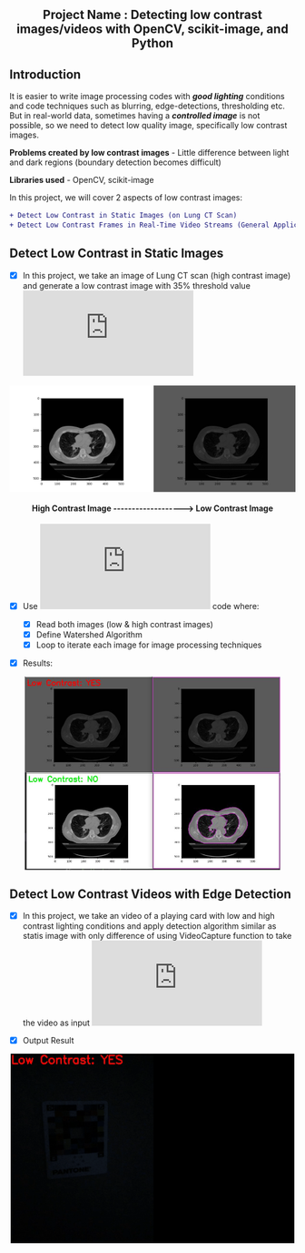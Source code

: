 <h2 align='center'>Project Name : Detecting low contrast images/videos with OpenCV, scikit-image, and Python </h2>

**Introduction**
-------------------------------------------------------------------------------------------------------------------------------------------------------------------------

It is easier to write image processing codes with ***good lighting*** conditions and code techniques such as blurring, edge-detections, thresholding etc. But in real-world data, sometimes having a ***controlled image*** is not possible, so we need to detect low quality image, specifically low contrast images.

**Problems created by low contrast images** - Little difference between light and dark regions (boundary detection becomes difficult)

**Libraries used** - OpenCV, scikit-image

In this project, we will cover 2 aspects of low contrast images:
  ```diff
  + Detect Low Contrast in Static Images (on Lung CT Scan)
  + Detect Low Contrast Frames in Real-Time Video Streams (General Application)
  ```

**Detect Low Contrast in Static Images**
-------------------------------------------------------------------------------------------------------------------------------------------------------------------------

- [x] In this project, we take an image of Lung CT scan (high contrast image) and generate a low contrast image with 35% threshold value ![[Code]](https://github.com/worklifesg/Computer-Vision-Algorithms-and-Projects/blob/main/1-Detecting%20Low%20Contrast%20Images/2-generate-low-contrast-image.py)

<p align="center">
  <img width="250" alt="java 8 and prio java 8  array review example" img align="center" src ="https://github.com/worklifesg/Computer-Vision-Algorithms-and-Projects/blob/main/1-Detecting%20Low%20Contrast%20Images/images/test_image.jpeg">
  <img width="250" alt="java 8 and prio java 8  array review example" img align="center" src ="https://github.com/worklifesg/Computer-Vision-Algorithms-and-Projects/blob/main/1-Detecting%20Low%20Contrast%20Images/images/test_image_low_contrast.jpg">
</p> 

<h4 align="center">
  High Contrast Image -------------------> Low Contrast Image
</h4> 

- [x] Use ![[Detect Low Contrast Image]](https://github.com/worklifesg/Computer-Vision-Algorithms-and-Projects/blob/main/1-Detecting%20Low%20Contrast%20Images/1-detect-low-contrast.py) code where:

  - [x] Read both images (low & high contrast images)
  - [x] Define Watershed Algorithm
  - [x] Loop to iterate each image for image processing techniques

- [x] Results:

<p align="center">
  <img width="450" alt="java 8 and prio java 8  array review example" img align="center" src ="https://github.com/worklifesg/Computer-Vision-Algorithms-and-Projects/blob/main/1-Detecting%20Low%20Contrast%20Images/images/Image_t2.JPG">
  <img width="450" alt="java 8 and prio java 8  array review example" img align="center" src ="https://github.com/worklifesg/Computer-Vision-Algorithms-and-Projects/blob/main/1-Detecting%20Low%20Contrast%20Images/images/Image_t1.JPG">
</p> 


**Detect Low Contrast Videos with Edge Detection**
-------------------------------------------------------------------------------------------------------------------------------------------------------------------------

- [x] In this project, we take an video of a playing card with low and high contrast lighting conditions and apply detection algorithm similar as statis image with only difference of using VideoCapture function to take the video as input ![[Code]](https://github.com/worklifesg/Computer-Vision-Algorithms-and-Projects/blob/main/1-Detecting%20Low%20Contrast%20Images/3-detect-low-contrast-video.py)

- [x] Output Result

<p align="center">
  <img width="500" alt="java 8 and prio java 8  array review example" img align="center" src ="https://github.com/worklifesg/Computer-Vision-Algorithms-and-Projects/blob/main/1-Detecting%20Low%20Contrast%20Images/images/output_video.gif">
</p> 
